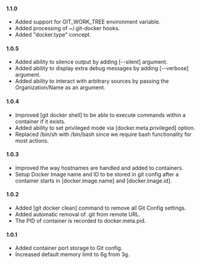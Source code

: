 #### 1.1.0
* Added support for GIT_WORK_TREE environment variable.
* Added processing of ~/.git-docker hooks.
* Added "docker.type" concept.

#### 1.0.5
* Added ability to silence output by adding [--silent] argument.
* Added ability to display extra debug messages by adding [--verbose] argument.
* Added ability to interact with arbitrary sources by passing the Organization/Name as an argument.

#### 1.0.4
* Improved [git docker shell] to be able to execute commands within a container if it exists.
* Added ability to set privileged mode via [docker.meta.privileged] option.
* Replaced /bin/sh with /bin/bash since we require bash functionality for most actions.

#### 1.0.3
* Improved the way hostnames are handled and added to containers. 
* Setup Docker Image name and ID to be stored in git config after a container starts in [docker.image.name] and [docker.image.id].

#### 1.0.2
* Added [git docker clean] command to remove all Git Config settings.
* Added automatic removal of .git from remote URL.
* The PID of container is recorded to docker.meta.pid.

#### 1.0.1
* Added container port storage to Git config.
* Increased default memory limit to 6g from 3g.